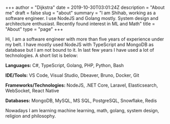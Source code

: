 +++
author = "Dijkstra"
date = 2019-10-30T03:01:24Z
description = "About me"
draft = false
slug = "about"
summary = "I am Shihab, working as a software engineer. I use NodeJS and Golang mostly. System design and architecture enthusiast. Recently found interest in ML and Math"
title = "About"
type = "page"
+++

Hi, I am a software engineer with more than five years of experience under my belt. I have mostly used NodeJS with TypeScript and MongoDB as database but I am not bound to it. In last few years I have used a lot of technologies. A short list is below:

**Languages:** C#, TypeScript, Golang, PHP, Python, Bash

**IDE/Tools:** VS Code, Visual Studio, Dbeaver, Bruno, Docker, Git

**Frameworks/Technologies:** NodeJS, .NET Core, Laravel, Elasticsearch, WebSocket, React Native

**Databases:** MongoDB, MySQL, MS SQL, PostgreSQL, Snowflake, Redis

Nowadays I am learning machine learning, math, golang, system design, religion and philosophy.
